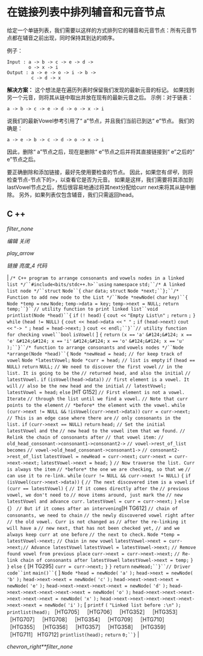 # 在链接列表中排列辅音和元音节点

给定一个单链列表，我们需要以这样的方式排列它的辅音和元音节点：所有元音节点都在辅音之前出现，同时保持其到达的顺序。

例子：

```
Input : a -> b -> c -> e -> d -> 
        o -> x -> i
Output : a -> e -> o -> i -> b -> 
         c -> d -> x 

```

**解决方案：**
这个想法是在遍历列表时保留我们发现的最新元音的标记。 如果找到另一个元音，则将其从链中取出并放在现有的最新元音之后。 示例：对于链表：

```
a -> b -> c -> e -> d -> o -> x -> i

```

说我们的最新Vowel参考引用了“ a”节点，并且我们当前已到达“ e”节点。 我们的确是：

```
a -> e -> b -> c -> d -> o -> x -> i

```

因此，删除“ a”节点之后，现在是删除“ e”节点之后并将其直接链接到“ e”之后的“ e”节点之后。

要正确删除和添加链接，最好先使用要检查的节点。 因此，如果您有*信号*，则将检查节点-节点下的>，以查看它是否为元音。 如果是这样，我们需要将其添加到lastVowel节点之后，然后很容易地通过将其next分配给curr next来将其从链中删除。 另外，如果列表仅包含辅音，我们只需返回head。

## C ++

*filter_none*

*编辑*
*关闭*

*play_arrow*

*链接*
*亮度_4*
*代码*

| `/* C++ program to arrange consonants and` `vowels nodes in a linked list */``#include<bits/stdc++.h>``using` `namespace` `std;``/* A linked list node */``struct` `Node``{` `char` `data;` `struct` `Node *next;``};``/* Function to add new node to the List */``Node *newNode(` `char` `key)``{` `Node *temp =` `new` `Node;` `temp->data = key;` `temp->next = NULL;` `return` `temp;``}``// utility function to print linked list``void` `printlist(Node *head)``{` `if` `(! head)` `{` `cout <<` `"Empty List\n"` `;` `return` `;` `}` `while` `(head != NULL)` `{` `cout << head->data <<` `" "` `;` `if` `(head->next)` `cout <<` `"-> "` `;` `head = head->next;` `}` `cout << endl;``}``// utility function for checking vowel``bool` `isVowel(` ] `{` `return` `(x ==` `'a'` `&#124;&#124; x ==` `'e'` `&#124;&#124; x ==` `'i'` `&#124;&#124;` `x ==` `'o'` `&#124;&#124; x ==` `'u'` `);``}``/* function to arrange consonants and` `vowels nodes */``Node *arrange(Node *head)``{` `Node *newHead = head;` `// for keep track of vowel` `Node *latestVowel;` `Node *curr = head;` `// list is empty` `if` `(head == NULL)` `return` `NULL;` `// We need to discover the first vowel` `// in the list. It is going to be the` `// returned head, and also the initial` `// latestVowel.` `if` `(isVowel(head->data))` `// first element is a vowel. It will` `// also be the new head and the initial` `// latestVowel;` `latestVowel = head;` `else` [HT G152] `// First element is not a vowel. Iterate` `// through the list until we find a vowel.` `// Note that curr points to the element` `// *before* the element with the vowel.` `while` `(curr->next != NULL &&` `!isVowel(curr->next->data))` `curr = curr->next;` `// This is an edge case where there are` `// only consonants in the list.` `if` `(curr->next == NULL)` `return` `head;` `// Set the initial latestVowel and the` `// new head to the vowel item that we found.` `// Relink the chain of consonants after` `// that vowel item:` `// old_head_consonant->consonant1->consonant2->` `// vowel->rest_of_list becomes` `// vowel->old_head_consonant->consonant1->` `// consonant2->rest_of_list` `latestVowel = newHead = curr->next;` `curr->next = curr->next->next;` `latestVowel->next = head;` `}` `// Now traverse the list. Curr is always the item` `// *before* the one we are checking, so that we` `// can use it to re-link.` `while` `(curr != NULL && curr->next != NULL)` `{` `if` `(isVowel(curr->next->data))` `{` `// The next discovered item is a vowel` `if` `(curr == latestVowel)` `{` `// If it comes directly after the` `// previous vowel, we don't need to` `// move items around, just mark the` `// new latestVowel and advance curr.` `latestVowel = curr = curr->next;` `}` `else` `{`） `// But if it comes after an intervening`[H TG612]  `// chain of consonants, we need to chain` `// the newly discovered vowel right after` `// the old vowel. Curr is not changed as` `// after the re-linking it will have a` `// new next, that has not been checked yet,` `// and we always keep curr at one before` `// the next to check.` `Node *temp = latestVowel->next;` `// Chain in new vowel` `latestVowel->next = curr->next;`​​ `// Advance latestVowel` `latestVowel = latestVowel->next;` `// Remove found vowel from previous place` `curr->next = curr->next->next;` `// Re-link chain of consonants after latestVowel` `latestVowel->next = temp;` `}` `}` `else` `{` [H TG295] `curr = curr->next;` `}` `}` `return` `newHead;``}``// Driver code``int` `main()``{` ] `Node *head = newNode(` `'a'` `);` `head->next = newNode(` `'b'` `);` `head->next->next = newNode(` `'c'` `);` `head->next->next->next = newNode(` `'e'` `);` `head->next->next->next->next = newNode(` `'d'` `);` `head->next->next->next->next->next = newNode(` `'o'` `);` `head->next->next->next->next->next->next = newNode(` `'x'` `);` `head->next->next->next->next->next->next->next = newNode(` `'i'` `);` [ `printf` `(` `"Linked list before :\n"` `);` `printlist(head);` ［HTG705］ ［HTG706］ ［HTG352］ ［HTG353］ ［HTG707］ ［HTG708］ ［HTG354］ ［HTG709］ ［HTG710］ ［HTG355］ ［HTG356］ ［HTG357］ ［HTG358］ ［HTG359］ ［HTG711］ HTG712]  `printlist(head);` `return` `0;``}` |

*chevron_right**filter_none*